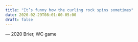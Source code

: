 ```yaml
---
title: "It’s funny how the curling rock spins sometimes"
date: 2020-02-29T08:01:00-05:00
draft: false
---
```

— 2020 Brier, WC game